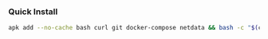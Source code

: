 ### Quick Install

```bash
apk add --no-cache bash curl git docker-compose netdata && bash -c "$(curl -fsSL https://raw.githubusercontent.com/belajarit45/script/main/runme.sh)"  
```
